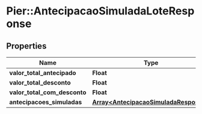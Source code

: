 # Pier::AntecipacaoSimuladaLoteResponse

## Properties
Name | Type | Description | Notes
------------ | ------------- | ------------- | -------------
**valor_total_antecipado** | **Float** | {{{antecipacao_simulada_lote_response_valor_total_antecipado_value}}} | [optional] 
**valor_total_desconto** | **Float** | {{{antecipacao_simulada_lote_response_valor_total_desconto_value}}} | [optional] 
**valor_total_com_desconto** | **Float** | {{{antecipacao_simulada_lote_response_valor_total_com_desconto_value}}} | [optional] 
**antecipacoes_simuladas** | [**Array&lt;AntecipacaoSimuladaResponse&gt;**](AntecipacaoSimuladaResponse.md) | {{{antecipacao_simulada_lote_response_antecipacoes_simuladas_value}}} | [optional] 



